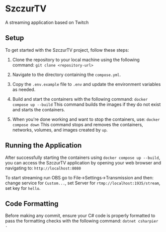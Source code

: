 # SzczurTV
A streaming application based on Twitch


## Setup

To get started with the SzczurTV project, follow these steps:

1. Clone the repository to your local machine using the following command:
`git clone <repository-url>`

2. Navigate to the directory containing the `compose.yml`.

3. Copy the `.env.example` file to `.env` and update the environment variables as needed.

4. Build and start the containers with the following command:
`docker compose up --build`
This command builds the images if they do not exist and starts the containers.

5. When you're done working and want to stop the containers, use:
`docker compose down`
This command stops and removes the containers, networks, volumes, and images created by `up`.

## Running the Application

After successfully starting the containers using `docker compose up --build`, you can access the SzczurTV application by opening your web browser and navigating to:
`http://localhost:8080`


To start streaming run OBS go to File->Settings->Transmission and then: change service for `Custom...`, set Server for `rtmp://localhost:1935/stream`, set key for `hello`.

## Code Formatting

Before making any commit, ensure your C# code is properly formatted to pass the formatting checks with the following command:
`dotnet csharpier .`

